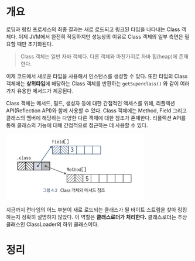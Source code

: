 <!-- Date: 2025-01-11 -->
<!-- Update Date: 2025-01-11 -->
<!-- File ID: a8e99d0d-fbf0-4ff9-807f-53250aa9c7ae -->
<!-- Author: Seoyeon Jang -->

# 개요

로딩과 링킹 프로세스의 최종 결과는 새로 로드되고 링크된 타입을 나타내는 Class 객체다. 이제 JVM에서 완전히 작동하지만
성능상의 이유로 Class 객체의 일부 측면은 필요할 때만 초기화된다.

> Class 객체는 일반 자바 객체다. 다른 객체와 마찬가지로 자바 힙(heap)에 존재한다.

이제 코드에서 새로운 타입을 사용해서 인스턴스를 생성할 수 있다. 또한 타입의 Class 객체에는 **상위타입**에 해당하는 Class 객체를 반환하는 `getSuperclass()`
와 같이 여러가지 유용한 메서드가 제공된다.

Class 객체는 메서드, 필드, 생성자 등에 대한 간접적인 액세스를 위해, 리플렉션 API(Reflection API)와 함께 사용할 수 있다.
Class 객체에는 Method, Field 그리고 클래스의 멤버에 해당하는 다양한 다른 객체에 대한 참조가 존재한다.
리플렉션 API를 통해 클래스의 기능에 대해 간접적으로 접근하는 데 사용할 수 있다.

![](.4.1.2_Class_객체_images/39a5e07b.png)

지금까지 런타임의 어느 부분이 새로 로드되는 클래스가 될 바이트 스트림을 찾아 링킹하는지 정확히 설명하지 않았다. 이 역할은 **클래스로더가 처리한다.**
클래스로더는 추상 클래스인 ClassLoader의 하위 클래스이다.

# 정리


